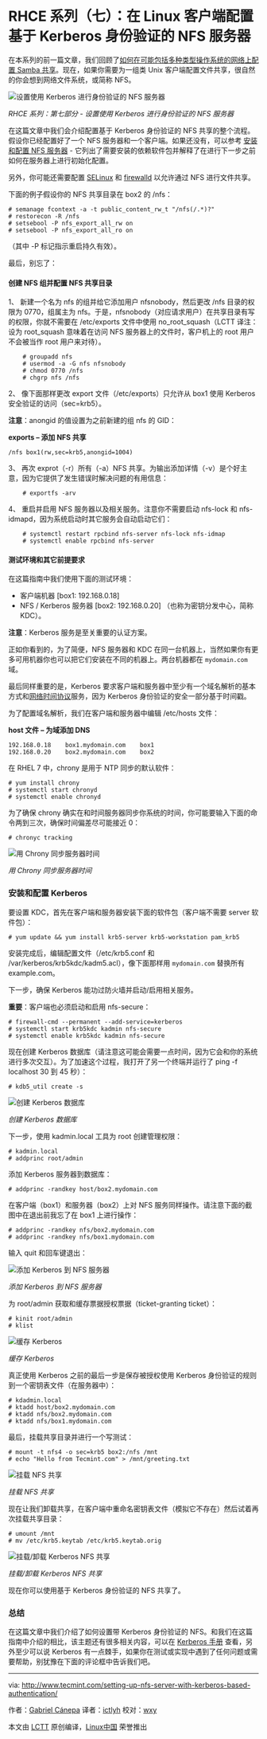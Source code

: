 RHCE 系列（七）：在 Linux 客户端配置基于 Kerberos 身份验证的 NFS 服务器
================================================================================
在本系列的前一篇文章，我们回顾了[如何在可能包括多种类型操作系统的网络上配置 Samba 共享][1]。现在，如果你需要为一组类 Unix 客户端配置文件共享，很自然的你会想到网络文件系统，或简称 NFS。

![设置使用 Kerberos 进行身份验证的 NFS 服务器](http://www.tecmint.com/wp-content/uploads/2015/09/Setting-Kerberos-Authentication-with-NFS.jpg)

*RHCE 系列：第七部分 - 设置使用 Kerberos 进行身份验证的 NFS 服务器*

在这篇文章中我们会介绍配置基于 Kerberos 身份验证的 NFS 共享的整个流程。假设你已经配置好了一个 NFS 服务器和一个客户端。如果还没有，可以参考 [安装和配置 NFS 服务器][2] - 它列出了需要安装的依赖软件包并解释了在进行下一步之前如何在服务器上进行初始化配置。

另外，你可能还需要配置 [SELinux][3] 和 [firewalld][4] 以允许通过 NFS 进行文件共享。

下面的例子假设你的 NFS 共享目录在 box2 的 /nfs：

	# semanage fcontext -a -t public_content_rw_t "/nfs(/.*)?"
    # restorecon -R /nfs
    # setsebool -P nfs_export_all_rw on
    # setsebool -P nfs_export_all_ro on

（其中 -P 标记指示重启持久有效）。

最后，别忘了：

#### 创建 NFS 组并配置 NFS 共享目录 ####

1、 新建一个名为 nfs 的组并给它添加用户 nfsnobody，然后更改 /nfs 目录的权限为 0770，组属主为 nfs。于是，nfsnobody（对应请求用户）在共享目录有写的权限，你就不需要在 /etc/exports 文件中使用 no_root_squash（LCTT 译注：设为 root_squash 意味着在访问 NFS 服务器上的文件时，客户机上的 root 用户不会被当作 root 用户来对待）。 

		# groupadd nfs
		# usermod -a -G nfs nfsnobody
		# chmod 0770 /nfs
		# chgrp nfs /nfs

2、 像下面那样更改 export 文件（/etc/exports）只允许从 box1 使用 Kerberos 安全验证的访问（sec=krb5）。 

**注意**：anongid 的值设置为之前新建的组 nfs 的 GID：

**exports – 添加 NFS 共享**

   	/nfs box1(rw,sec=krb5,anongid=1004)

3、 再次 exprot（-r）所有（-a）NFS 共享。为输出添加详情（-v）是个好主意，因为它提供了发生错误时解决问题的有用信息：

		# exportfs -arv

4、 重启并启用 NFS 服务器以及相关服务。注意你不需要启动 nfs-lock 和 nfs-idmapd，因为系统启动时其它服务会自动启动它们：

    	# systemctl restart rpcbind nfs-server nfs-lock nfs-idmap
    	# systemctl enable rpcbind nfs-server

#### 测试环境和其它前提要求 ####

在这篇指南中我们使用下面的测试环境：

- 客户端机器 [box1: 192.168.0.18]
- NFS / Kerberos 服务器 [box2: 192.168.0.20] （也称为密钥分发中心，简称 KDC）。

**注意**：Kerberos 服务是至关重要的认证方案。

正如你看到的，为了简便，NFS 服务器和 KDC 在同一台机器上，当然如果你有更多可用机器你也可以把它们安装在不同的机器上。两台机器都在 `mydomain.com` 域。

最后同样重要的是，Kerberos 要求客户端和服务器中至少有一个域名解析的基本方式和[网络时间协议][5]服务，因为 Kerberos 身份验证的安全一部分基于时间戳。

为了配置域名解析，我们在客户端和服务器中编辑 /etc/hosts 文件：

**host 文件 – 为域添加 DNS**

    192.168.0.18    box1.mydomain.com    box1
    192.168.0.20    box2.mydomain.com    box2

在 RHEL 7 中，chrony 是用于 NTP 同步的默认软件：

    # yum install chrony
    # systemctl start chronyd
    # systemctl enable chronyd

为了确保 chrony 确实在和时间服务器同步你系统的时间，你可能要输入下面的命令两到三次，确保时间偏差尽可能接近 0：

    # chronyc tracking

![用 Chrony 同步服务器时间](http://www.tecmint.com/wp-content/uploads/2015/09/Synchronize-Time-with-Chrony.png)

*用 Chrony 同步服务器时间*

### 安装和配置 Kerberos ###

要设置 KDC，首先在客户端和服务器安装下面的软件包（客户端不需要 server 软件包）：

    # yum update && yum install krb5-server krb5-workstation pam_krb5

安装完成后，编辑配置文件（/etc/krb5.conf 和 /var/kerberos/krb5kdc/kadm5.acl），像下面那样用 `mydomain.com` 替换所有 example.com。

下一步，确保 Kerberos 能功过防火墙并启动/启用相关服务。

**重要**：客户端也必须启动和启用 nfs-secure： 

    # firewall-cmd --permanent --add-service=kerberos
    # systemctl start krb5kdc kadmin nfs-secure   
    # systemctl enable krb5kdc kadmin nfs-secure       

现在创建 Kerberos 数据库（请注意这可能会需要一点时间，因为它会和你的系统进行多次交互）。为了加速这个过程，我打开了另一个终端并运行了 ping -f localhost 30 到 45 秒）：

    # kdb5_util create -s

![创建 Kerberos 数据库](http://www.tecmint.com/wp-content/uploads/2015/09/Create-Kerberos-Database.png)

*创建 Kerberos 数据库*

下一步，使用 kadmin.local 工具为 root 创建管理权限：

    # kadmin.local
    # addprinc root/admin

添加 Kerberos 服务器到数据库：

    # addprinc -randkey host/box2.mydomain.com

在客户端（box1）和服务器（box2）上对 NFS 服务同样操作。请注意下面的截图中在退出前我忘了在 box1 上进行操作：

    # addprinc -randkey nfs/box2.mydomain.com
    # addprinc -randkey nfs/box1.mydomain.com

输入 quit 和回车键退出：

![添加 Kerberos 到 NFS 服务器](http://www.tecmint.com/wp-content/uploads/2015/09/Create-Kerboros-for-NFS.png)

*添加 Kerberos 到 NFS 服务器*

为 root/admin 获取和缓存票据授权票据（ticket-granting ticket）：

    # kinit root/admin
    # klist

![缓存 Kerberos](http://www.tecmint.com/wp-content/uploads/2015/09/Cache-kerberos-Ticket.png)

*缓存 Kerberos*

真正使用 Kerberos 之前的最后一步是保存被授权使用 Kerberos 身份验证的规则到一个密钥表文件（在服务器中）：

    # kdadmin.local
    # ktadd host/box2.mydomain.com
    # ktadd nfs/box2.mydomain.com
    # ktadd nfs/box1.mydomain.com

最后，挂载共享目录并进行一个写测试：

    # mount -t nfs4 -o sec=krb5 box2:/nfs /mnt
    # echo "Hello from Tecmint.com" > /mnt/greeting.txt

![挂载 NFS 共享](http://www.tecmint.com/wp-content/uploads/2015/09/Mount-NFS-Share.png)

*挂载 NFS 共享*

现在让我们卸载共享，在客户端中重命名密钥表文件（模拟它不存在）然后试着再次挂载共享目录：

    # umount /mnt
    # mv /etc/krb5.keytab /etc/krb5.keytab.orig

![挂载/卸载 Kerberos NFS 共享](http://www.tecmint.com/wp-content/uploads/2015/09/Mount-Unmount-Kerberos-NFS-Share.png)

*挂载/卸载 Kerberos NFS 共享*

现在你可以使用基于 Kerberos 身份验证的 NFS 共享了。

### 总结 ###

在这篇文章中我们介绍了如何设置带 Kerberos 身份验证的 NFS。和我们在这篇指南中介绍的相比，该主题还有很多相关内容，可以在 [Kerberos 手册][6] 查看，另外至少可以说 Kerberos 有一点棘手，如果你在测试或实现中遇到了任何问题或需要帮助，别犹豫在下面的评论框中告诉我们吧。

--------------------------------------------------------------------------------

via: http://www.tecmint.com/setting-up-nfs-server-with-kerberos-based-authentication/

作者：[Gabriel Cánepa][a]
译者：[ictlyh](http://www.mutouxiaogui.cn/blog/)
校对：[wxy](https://github.com/wxy)

本文由 [LCTT](https://github.com/LCTT/TranslateProject) 原创编译，[Linux中国](https://linux.cn/) 荣誉推出

[a]:http://www.tecmint.com/author/gacanepa/
[1]:https://linux.cn/article-6550-1.html
[2]:http://www.tecmint.com/configure-nfs-server/
[3]:http://www.tecmint.com/selinux-essentials-and-control-filesystem-access/
[4]:http://www.tecmint.com/firewalld-rules-for-centos-7/
[5]:http://www.tecmint.com/install-ntp-server-in-centos/
[6]:http://web.mit.edu/kerberos/krb5-1.12/doc/admin/admin_commands/